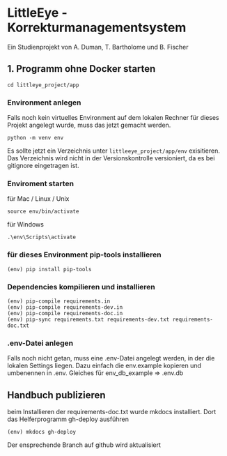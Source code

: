 # LittleEye - Korrekturmanagementsystem

Ein Studienprojekt von A. Duman, T. Bartholome und B. Fischer

## 1. Programm ohne Docker starten 

    cd littleye_project/app

### Environment anlegen 
Falls noch kein virtuelles Environment auf dem lokalen Rechner für 
dieses Projekt angelegt wurde, muss das jetzt gemacht werden.

    python -m venv env

Es sollte jetzt ein Verzeichnis unter `littleeye_project/app/env` exisitieren.
Das Verzeichnis wird nicht in der Versionskontrolle versioniert, da es bei
gitignore eingetragen ist.

### Enviroment starten
für Mac / Linux / Unix

    source env/bin/activate

für Windows

    .\env\Scripts\activate
    
### für dieses Environment pip-tools installieren

    (env) pip install pip-tools

### Dependencies kompilieren und installieren

    (env) pip-compile requirements.in
    (env) pip-compile requirements-dev.in
    (env) pip-compile requirements-doc.in
    (env) pip-sync requirements.txt requirements-dev.txt requirements-doc.txt

### .env-Datei anlegen
Falls noch nicht getan, muss eine .env-Datei angelegt werden, in der die
lokalen Settings liegen. Dazu einfach die env.example kopieren und umbenennen
in .env.
Gleiches für env_db_example => .env.db 

## Handbuch publizieren

beim Installieren der requirements-doc.txt wurde mkdocs installiert. Dort das
Helferprogramm gh-deploy ausführen
    
    (env) mkdocs gh-deploy

Der ensprechende Branch auf github wird aktualisiert


